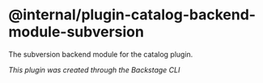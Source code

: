 # @internal/plugin-catalog-backend-module-subversion

The subversion backend module for the catalog plugin.

_This plugin was created through the Backstage CLI_
